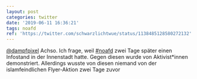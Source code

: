 ```yaml
---
layout: post
categories: twitter
date: '2019-06-11 16:36:21'
tags: noafd
ref: 'https://twitter.com/schwarzlichtwue/status/1138485128580272132'
---
```

[@dampfpixel](https://twitter.com/dampfpixel) Achso. Ich frage, weil [#noafd](/t/noafd) zwei Tage später einen Infostand in der Innenstadt hatte. Gegen diesen wurde von Aktivist\*innen demonstriert. Allerdings wusste von diesen niemand von der islamfeindlichen Flyer-Aktion zwei Tage zuvor